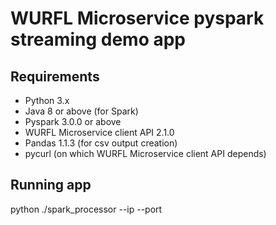 # WURFL Microservice pyspark streaming demo app

## Requirements
- Python 3.x
- Java 8 or above (for Spark)
- Pyspark 3.0.0 or above
- WURFL Microservice client API 2.1.0
- Pandas 1.1.3 (for csv output creation)
- pycurl (on which WURFL Microservice client API depends)

## Running app 

python ./spark_processor --ip <WM server IP> --port <WM server port>
